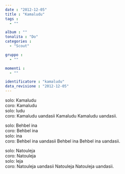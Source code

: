```yaml
---
date : "2012-12-05"
title : "Kamaludu"
tags : 
  - ""

album : ""
tonalita : "Do"
categories : 
  - "Scout"

gruppo : 
  - ""

momenti : 
  - ""

identificatore : "kamaludu"
data_revisione : "2012-12-05"
---
```

  
  
solo: Kamaludu  
coro: Kamaludu  
solo: ludu  
coro: Kamaludu uandasii  Kamaludu Kamaludu uandasii.  
  
  
  
solo: Behbel ina  
coro: Behbel ina  
solo: ina  
coro: Behbel ina uandasii  Behbel ina Behbel ina uandasii.  
  
  
solo: Natouleja  
coro: Natouleja  
solo: leja  
coro: Natouleja uandasii  Natouleja Natouleja uandasii.  
  
